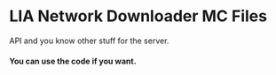 # LIA Network Downloader MC Files
API and you know other stuff for the server.

#### You can use the code if you want.
